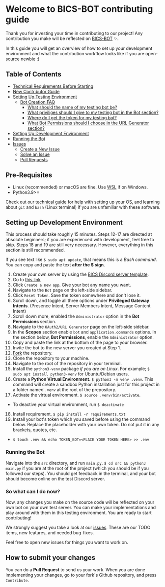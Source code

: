 # Welcome to BICS-BOT contributing guide
Thank you for investing your time in contributing to our project! Any contribution you make will be reflected on [BICS-BOT](https://github.com/Luxembourg-Open-Source-Club/BICS-BOT) :sparkles:.

In this guide you will get an overview of how to set up your development environment and what the contribution workflow looks like if you are open-source newbie :)

## Table of Contents

- [Technical Requirements Before Starting](#technical-requirements-before-starting)
- [New Contributor Guide](#new-contributor-guide)
- [Setting Up Testing Environment](#setting-up-testing-environment)
  - [Bot Creation FAQ](#bot-creation-faq)
    - [What should the name of my testing bot be?](#what-should-the-name-of-my-testing-bot-be)
    - [What priviliges should I give to my testing bot in the Bot section?](#what-priviliges-should-i-give-to-my-testing-bot-in-the-bot-section)
    - [Where do I get the token for my testing bot?](#where-do-i-get-the-token-for-my-testing-bot)
    - [What Bot Permissions should I choose in the URL Generator section?](#what-bot-permissions-should-i-choose-in-the-url-generator-section)
- [Setting Up Development Environment](#setting-up-development-environment)
- [Running the Bot](#running-the-bot)
- [Issues](#issues)
  - [Create a New Issue](#create-a-new-issue)
  - [Solve an Issue](#solve-an-issue)
  - [Pull Requests](#pull-requests)

## Pre-Requisites
- Linux (recommended) or macOS are fine. Use [WSL](https://learn.microsoft.com/en-us/windows/wsl/install) if on Windows. 
- Python3.9>=

Check out our [technical guide](https://github.com/Luxembourg-Open-Source-Club/guides/tree/main) for help with setting up your OS, and learning about `git` and `bash` (Linux terminal) if you are unfamiliar with these software.

## Setting up Development Environment
This process should take roughly 15 minutes. Steps 12-17 are directed at absolute beginners; if you are experienced with development, feel free to skip. Steps 18 and 19 are still very necessary. However, everything in this section is still recommended.

If you see text like `$ sudo apt update`, that means this is a *Bash command*. You can copy and paste the text **after the $ sign**.
1. Create your own server by using the [BICS Discord server template](https://discord.new/ymnNrwxGJHNf).
2. Go to [this link](https://discord.com/developers/docs/getting-started)
3. Click `Create a new app`. Give your bot any name you want.
4. Navigate to the `Bot` page on the left-side sidebar.
5. Click `Reset Token`. Save the token somewhere and don't lose it.
6. Scroll down, and toggle all three options under **Privileged Gateway Intents**. (Presence Intent, Server Members Intent, Message Content Intent)
7. Scroll down more, enabled the `Administrator` option in the **Bot Permissions** section.
8. Navigate to the `OAuth2/URL Generator` page on the left-side sidebar.
9. In the **Scopes** section enable `bot` and `application.commands` options. In the section below, **Bot Permissions**, enable the `Administrator` option.
10. Copy and paste the link at the bottom of the page to your browser.
11. Invite the bot to the new server you created at Step 1.
12. [Fork](https://github.com/Luxembourg-Open-Source-Club/BICS-BOT/fork) the repository.
13. Clone the repository to your machine.
14. Navigate to the root of the repository in your terminal.
15. Install the `python3-venv` package *if you are on Linux*. For example; `$ sudo apt install python3-venv` for Ubuntu/Debian users.
16. Create a **Python Virtual Environment**. `$ python3 -m venv .venv`. This command will create a sandbox Python installation just for this project in a folder named `.venv` at the root of the prepository.
17. Activate the virtual environment. `$ source .venv/bin/activate`.
- To deactive your virtual environment, run `$ deactivate`
18. Install requirement. `$ pip install -r requirements.txt`
19. Install your bot's token which you saved before using the command below. Replace the placeholder with your own token. Do not put it in any brackets, quotes, etc.
- `$ touch .env && echo TOKEN_BOT=<PLACE YOUR TOKEN HERE> >> .env`

### Running the Bot
Navigate into the `src` directory, and run `main.py`. `$ cd src && python3 main.py` if you are at the root of the project (which you should be if you followed our steps). You should get feedback in the terminal, and your bot should become online on the test Discord server.

### So what can I do now?
Now, any changes you make on the source code will be reflected on your own bot on your own test server. You can make your implementations and play around with them in this testing environment. You are ready to start contributing!

We strongly suggest you take a look at our [issues](https://github.com/Luxembourg-Open-Source-Club/BICS-BOT/issues). These are our TODO items, new features, and needed bug-fixes.

Feel free to open new issues for things you want to work on.

## How to submit your changes
You can do a **Pull Request** to send us your work. When you are done implementing your changes, go to your fork's Github repository, and press `Contribute`.
